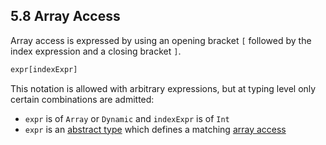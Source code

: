 ## 5.8 Array Access

Array access is expressed by using an opening bracket `[` followed by the index expression and a closing bracket `]`.

```haxe
expr[indexExpr]
```

This notation is allowed with arbitrary expressions, but at typing level only certain combinations are admitted:

* `expr` is of `Array` or `Dynamic` and `indexExpr` is of `Int`
* `expr` is an [abstract type](types-abstract.md) which defines a matching [array access](types-abstract-array-access.md)
